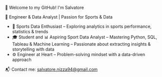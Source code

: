 👋 Welcome to my GitHub! I'm Salvatore

🚀 Engineer & Data Analyst | Passion for Sports & Data

- 🏅 Sports Data Enthusiast – Exploring analytics in sports performance, statistics & trends
- 🎓 Student and 📊 Aspiring Sport Data Analyst – Mastering Python, SQL, Tableau & Machine Learning
                                           – Passionate about extracting insights & storytelling with data
- ⚙️ Engineer at Heart – Problem-solving mindset with a data-driven approach

📬 Contact me: salvatore.nizza94@gmail.com

<!---
Salvatore-Nizza/Salvatore-Nizza is a ✨ special ✨ repository because its `README.md` (this file) appears on your GitHub profile.
You can click the Preview link to take a look at your changes.
--->

